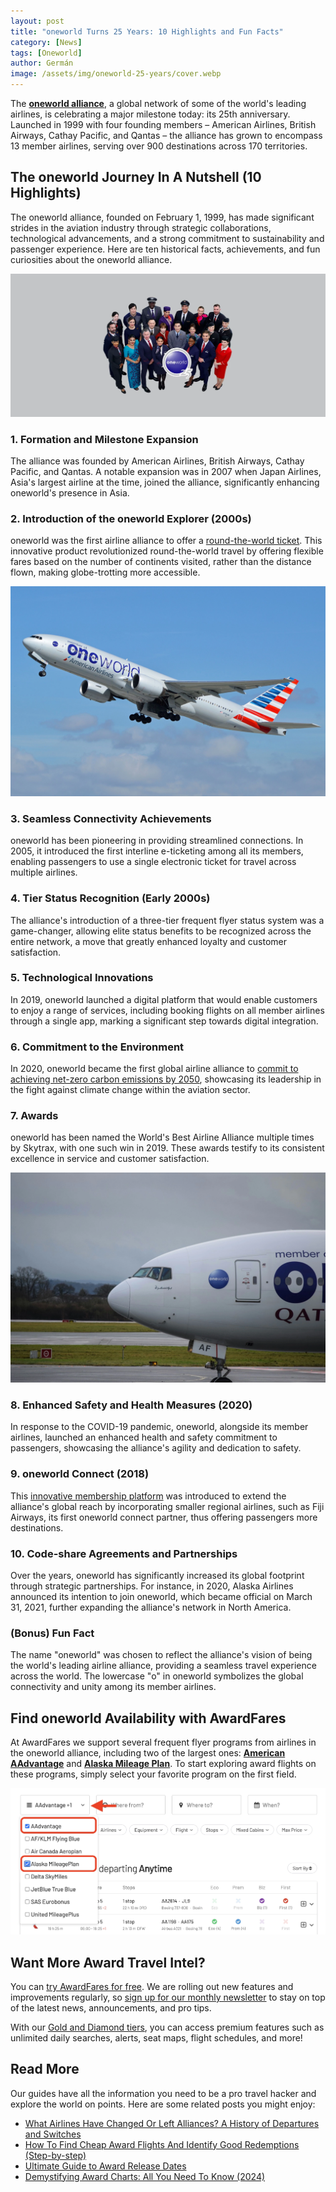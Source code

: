```yaml
---
layout: post
title: "oneworld Turns 25 Years: 10 Highlights and Fun Facts"
category: [News]
tags: [Oneworld]
author: Germán
image: /assets/img/oneworld-25-years/cover.webp
---
```


The [**oneworld alliance**](https://www.oneworld.com/), a global network of some of the world's leading airlines, is celebrating a major milestone today: its 25th anniversary. Launched in 1999 with four founding members – American Airlines, British Airways, Cathay Pacific, and Qantas – the alliance has grown to encompass 13 member airlines, serving over 900 destinations across 170 territories.

## The oneworld Journey In A Nutshell (10 Highlights)

The oneworld alliance, founded on February 1, 1999, has made significant strides in the aviation industry through strategic collaborations, technological advancements, and a strong commitment to sustainability and passenger experience. Here are ten historical facts, achievements, and fun curiosities about the oneworld alliance.

<img src="../assets/img/oneworld-25-years/ow-banner.webp" alt="Oneworld turns 25 years in 2024." class="noborder"/>

### 1. Formation and Milestone Expansion

The alliance was founded by American Airlines, British Airways, Cathay Pacific, and Qantas. A notable expansion was in 2007 when Japan Airlines, Asia's largest airline at the time, joined the alliance, significantly enhancing oneworld's presence in Asia.

### 2. Introduction of the oneworld Explorer (2000s)

oneworld was the first airline alliance to offer a [round-the-world ticket](https://www.oneworld.com/world-travel). This innovative product revolutionized round-the-world travel by offering flexible fares based on the number of continents visited, rather than the distance flown, making globe-trotting more accessible.

<img src="../assets/img/oneworld-25-years/american777.webp" alt="American Airlines Boeing 777-300ER oneworld livery." class="noborder"/>

### 3. Seamless Connectivity Achievements

oneworld has been pioneering in providing streamlined connections. In 2005, it introduced the first interline e-ticketing among all its members, enabling passengers to use a single electronic ticket for travel across multiple airlines.

### 4. Tier Status Recognition (Early 2000s)

The alliance's introduction of a three-tier frequent flyer status system was a game-changer, allowing elite status benefits to be recognized across the entire network, a move that greatly enhanced loyalty and customer satisfaction.

### 5. Technological Innovations

In 2019, oneworld launched a digital platform that would enable customers to enjoy a range of services, including booking flights on all member airlines through a single app, marking a significant step towards digital integration.

### 6. Commitment to the Environment

In 2020, oneworld became the first global airline alliance to [commit to achieving net-zero carbon emissions by 2050](https://www.oneworld.com/sustainability), showcasing its leadership in the fight against climate change within the aviation sector.

### 7. Awards

oneworld has been named the World's Best Airline Alliance multiple times by Skytrax, with one such win in 2019. These awards testify to its consistent excellence in service and customer satisfaction.

<img src="../assets/img/oneworld-25-years/ow-qatar.webp" alt="Qatar Airways 777 member of oneworld." class="noborder"/>

### 8. Enhanced Safety and Health Measures (2020)

In response to the COVID-19 pandemic, oneworld, alongside its member airlines, launched an enhanced health and safety commitment to passengers, showcasing the alliance's agility and dedication to safety.

### 9. oneworld Connect (2018)

This [innovative membership platform](https://www.oneworld.com/oneworld-connect) was introduced to extend the alliance's global reach by incorporating smaller regional airlines, such as Fiji Airways, its first oneworld connect partner, thus offering passengers more destinations.

### 10. Code-share Agreements and Partnerships

Over the years, oneworld has significantly increased its global footprint through strategic partnerships. For instance, in 2020, Alaska Airlines announced its intention to join oneworld, which became official on March 31, 2021, further expanding the alliance's network in North America.

### (Bonus) Fun Fact

The name "oneworld" was chosen to reflect the alliance's vision of being the world's leading airline alliance, providing a seamless travel experience across the world. The lowercase "o" in oneworld symbolizes the global connectivity and unity among its member airlines.

## Find oneworld Availability with AwardFares

At AwardFares we support several frequent flyer programs from airlines in the oneworld alliance, including two of the largest ones: [**American AAdvantage**](https://awardfares.com/search?..;z:aadvantage) and [**Alaska Mileage Plan**](https://awardfares.com/search?..;z:alaska). To start exploring award flights on these programs, simply select your favorite program on the first field.

<img src="../assets/img/oneworld-25-years/oneworld-programs.webp" alt="Find oneworld award availability using AwardFares" class="noborder"/>

## Want More Award Travel Intel?

You can [try AwardFares for free](https://awardfares.com/). We are rolling out new features and improvements regularly, so [sign up for our monthly newsletter](https://awardfares.com/newsletter) to stay on top of the latest news, announcements, and pro tips.

With our [Gold and Diamond tiers](https://awardfares.com/pricing), you can access premium features such as unlimited daily searches, alerts, seat maps, flight schedules, and more!

## Read More

Our guides have all the information you need to be a pro travel hacker and explore the world on points. Here are some related posts you might enjoy:

- [What Airlines Have Changed Or Left Alliances? A History of Departures and Switches](https://blog.awardfares.com/airline-alliances-changes/)
- [How To Find Cheap Award Flights And Identify Good Redemptions (Step-by-step)](https://blog.awardfares.com/how-to-find-cheap-award-flights/)
- [Ultimate Guide to Award Release Dates](https://blog.awardfares.com/ultimate-guide-to-award-release-dates)
- [Demystifying Award Charts: All You Need To Know (2024)](https://blog.awardfares.com/demystifying-award-charts/)

